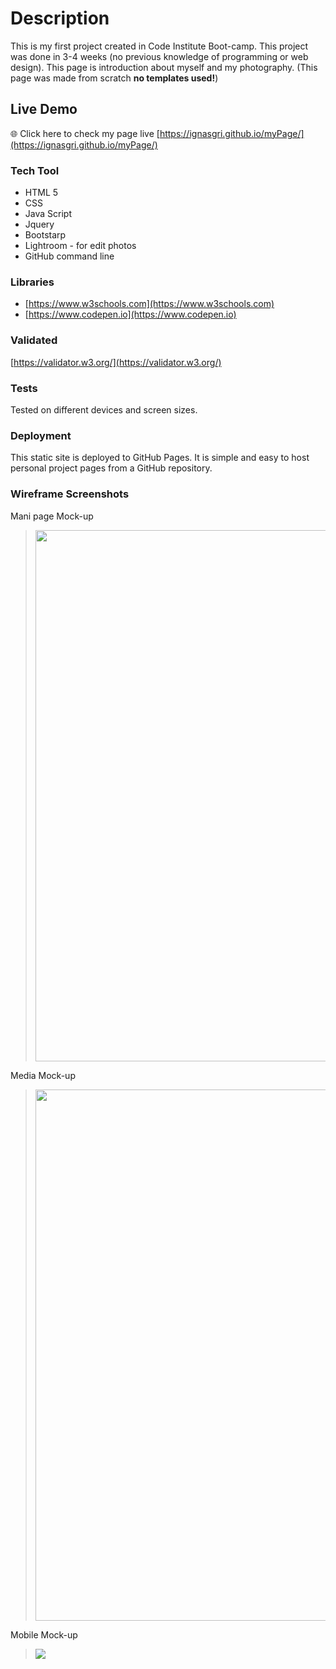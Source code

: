 # Description
This is my first project created in Code Institute Boot-camp. This project was done in 3-4 weeks (no previous knowledge of programming or web design). This page is introduction about myself and my photography. (This page was made from scratch **no templates used!**)

## Live Demo
:globe_with_meridians: Click here to check my page live [https://ignasgri.github.io/myPage/](https://ignasgri.github.io/myPage/)

### Tech Tool
* HTML 5
* CSS
* Java Script
* Jquery
* Bootstarp
* Lightroom - for edit photos
* GitHub command line

### Libraries
* [https://www.w3schools.com](https://www.w3schools.com)
* [https://www.codepen.io](https://www.codepen.io)

### Validated
[https://validator.w3.org/](https://validator.w3.org/)

### Tests
Tested on different devices and screen sizes.

### Deployment
This static site is deployed to GitHub Pages. It is simple and easy to host personal project pages from a GitHub repository.

### Wireframe Screenshots
Mani page Mock-up
> <img src="https://github.com/ignasgri/myPage/blob/master/img/main.png" width="850">
Media Mock-up
> <img src="https://github.com/ignasgri/myPage/blob/master/img/media.png" width="850">
Mobile Mock-up
> <img src="https://github.com/ignasgri/myPage/blob/master/img/mobile.png">
